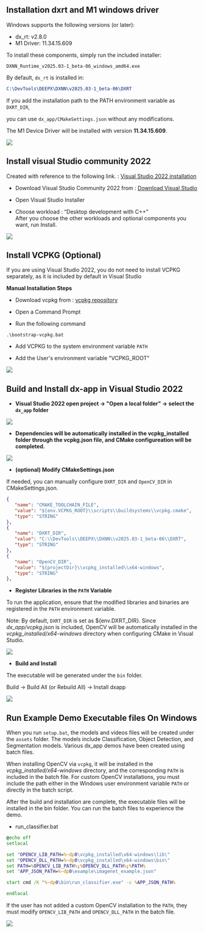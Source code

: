 ## Installation dxrt and M1 windows driver

Windows supports the following versions (or later):

- dx_rt: v2.8.0
- M1 Driver: 11.34.15.609

To install these components, simply run the included installer:

```shell
DXNN_Runtime_v2025.03-1_beta-06_windows_amd64.exe
```

By default, `dx_rt` is installed in:

```cmake
C:\DevTools\DEEPX\DXNN\v2025.03-1_beta-06\DXRT
```

If you add the installation path to the PATH environment variable as `DXRT_DIR`,

you can use `dx_app/CMakeSettings.json` without any modifications.

The M1 Device Driver will be installed with version **11.34.15.609**.

![](./resources/resources_installation_on_windows_1.png)

## Install visual Studio community 2022

Created with reference to the following link. : 
[Visual Studio 2022 installation](https://learn.microsoft.com/en-us/cpp/build/vscpp-step-0-installation?view=msvc-170)

- Download Visual Studio Community 2022 from : [Download Visual Studio](https://visualstudio.microsoft.com/ko/vs/community/)

- Open Visual Studio Installer 

- Choose workload : “Desktop development with C++”   
   After you choose the other workloads and optional components you want, run Install.

![](./resources/resources_installation_on_windows_2.png)

## Install VCPKG (Optional)

If you are using Visual Studio 2022, you do not need to install VCPKG separately, as it is included by default in Visual Studio

**Manual Installation Steps**

- Download vcpkg from : [vcpkg repository](https://github.com/microsoft/vcpkg)

- Open a Command Prompt

- Run the following command 
```shell
.\bootstrap-vcpkg.bat
```

- Add VCPKG to the system environment variable `PATH`

- Add the User's environment variable "VCPKG_ROOT"
  
![](./resources/resources_installation_on_windows_3.png)

## Build and Install dx-app in Visual Studio 2022

- **Visual Studio 2022 open project -> "Open a local folder" -> select the `dx_app` folder**
  
![](./resources/resources_installation_on_windows_4.png)

- **Dependencies will be automatically installed in the **vcpkg_installed** folder through the **vcpkg.json** file, and CMake configureation will be completed.**
  
![](./resources/resources_installation_on_windows_5.png)

- **(optional) Modify CMakeSettings.json**
  
If needed, you can manually configure `DXRT_DIR` and `OpenCV_DIR` in CMakeSettings.json.
  
```json
{
   "name": "CMAKE_TOOLCHAIN_FILE",
   "value": "${env.VCPKG_ROOT}\\scripts\\buildsystems\\vcpkg.cmake",
   "type": "STRING"
},
{
   "name": "DXRT_DIR",
   "value": "C:\\DevTools\\DEEPX\\DXNN\\v2025.03-1_beta-06\\DXRT",
   "type": "STRING"
},
{
   "name": "OpenCV_DIR",
   "value": "${projectDir}\\vcpkg_installed\\x64-windows",
   "type": "STRING"
},
```

- **Register Libraries in the `PATH` Variable**
  
To run the application, ensure that the modified libraries and binaries are registered in the `PATH` environment variable.

Note: By default, `DXRT_DIR` is set as ${env.DXRT_DIR}.
Since *dx_app/vcpkg.json* is included, OpenCV will be automatically installed in the *vcpkg_installed/x64-windows* directory when configuring CMake in Visual Studio.

![](./resources/resources_installation_on_windows_6.png)

- **Build and Install**

The executable will be generated under the `bin` folder.

Build -> Build All (or Rebuild All) -> Install dxapp

![](./resources/resources_installation_on_windows_7.png)


## Run Example Demo Executable files On Windows

When you run `setup.bat`, the models and videos files will be created under the `assets` folder.
The models include Classification, Object Detection, and Segmentation models.
Various dx_app demos have been created using batch files.

When installing OpenCV via `vcpkg`, it will be installed in the *vcpkg_installed/x64-windows* directory, and the corresponding `PATH` is included in the batch file.
For custom OpenCV installations, you must include the path either in the Windows user environment variable `PATH` or directly in the batch script.

After the build and installation are complete, the executable files will be installed in the bin folder.
You can run the batch files to experience the demo.

- run_classifier.bat

```bat
@echo off
setlocal

set "OPENCV_LIB_PATH=%~dp0\vcpkg_installed\x64-windows\lib\"
set "OPENCV_DLL_PATH=%~dp0\vcpkg_installed\x64-windows\bin\"
set PATH=%OPENCV_LIB_PATH%;%OPENCV_DLL_PATH%;%PATH%
set "APP_JSON_PATH=%~dp0\example\imagenet_example.json"

start cmd /K "%~dp0\bin\run_classifier.exe" -c %APP_JSON_PATH%

endlocal
```

If the user has not added a custom OpenCV installation to the `PATH`, they must modify `OPENCV_LIB_PATH` and `OPENCV_DLL_PATH` in the batch file.

![](./resources/resources_installation_on_windows_8.png)
